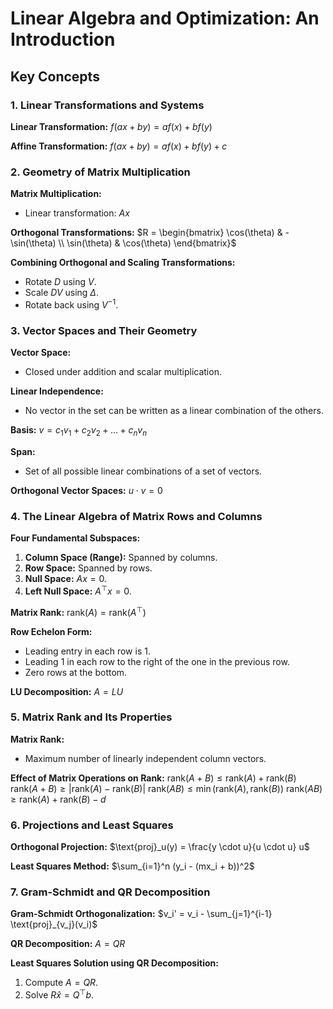 # Linear Algebra and Optimization: An Introduction

## Key Concepts

### 1. Linear Transformations and Systems

**Linear Transformation:**
$f(ax + by) = af(x) + bf(y)$

**Affine Transformation:**
$f(ax + by) = af(x) + bf(y) + c$

### 2. Geometry of Matrix Multiplication

**Matrix Multiplication:**
- Linear transformation: $Ax$

**Orthogonal Transformations:**
$R = \begin{bmatrix} \cos(\theta) & -\sin(\theta) \\ \sin(\theta) & \cos(\theta) \end{bmatrix}$

**Combining Orthogonal and Scaling Transformations:**
- Rotate $D$ using $V$.
- Scale $DV$ using $\Delta$.
- Rotate back using $V^{-1}$.

### 3. Vector Spaces and Their Geometry

**Vector Space:**
- Closed under addition and scalar multiplication.

**Linear Independence:**
- No vector in the set can be written as a linear combination of the others.

**Basis:**
$v = c_1 v_1 + c_2 v_2 + \dots + c_n v_n$

**Span:**
- Set of all possible linear combinations of a set of vectors.

**Orthogonal Vector Spaces:**
$u \cdot v = 0$

### 4. The Linear Algebra of Matrix Rows and Columns

**Four Fundamental Subspaces:**
1. **Column Space (Range):** Spanned by columns.
2. **Row Space:** Spanned by rows.
3. **Null Space:** $Ax = 0$.
4. **Left Null Space:** $A^\top x = 0$.

**Matrix Rank:**
$\text{rank}(A) = \text{rank}(A^\top)$

**Row Echelon Form:**
- Leading entry in each row is 1.
- Leading 1 in each row to the right of the one in the previous row.
- Zero rows at the bottom.

**LU Decomposition:**
$A = LU$

### 5. Matrix Rank and Its Properties

**Matrix Rank:**
- Maximum number of linearly independent column vectors.

**Effect of Matrix Operations on Rank:**
$\text{rank}(A + B) \leq \text{rank}(A) + \text{rank}(B)$
$\text{rank}(A + B) \geq |\text{rank}(A) - \text{rank}(B)|$
$\text{rank}(AB) \leq \min(\text{rank}(A), \text{rank}(B))$
$\text{rank}(AB) \geq \text{rank}(A) + \text{rank}(B) - d$

### 6. Projections and Least Squares

**Orthogonal Projection:**
$\text{proj}_u(y) = \frac{y \cdot u}{u \cdot u} u$

**Least Squares Method:**
$\sum_{i=1}^n (y_i - (mx_i + b))^2$

### 7. Gram-Schmidt and QR Decomposition

**Gram-Schmidt Orthogonalization:**
$v_i' = v_i - \sum_{j=1}^{i-1} \text{proj}_{v_j}(v_i)$

**QR Decomposition:**
$A = QR$

**Least Squares Solution using QR Decomposition:**
1. Compute $A = QR$.
2. Solve $R \hat{x} = Q^\top b$.
